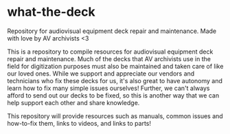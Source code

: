 # what-the-deck
Repository for audiovisual equipment deck repair and maintenance. Made with love by AV archivists &lt;3



This is a repository to compile resources for audiovisual equipment deck repair and maintenance. Much of the decks that AV archivists use in the field for digitization purposes must also be maintained and taken care of like our loved ones. While we support and appreciate our vendors and technicians who fix these decks for us, it's also great to have autonomy and learn how to fix many simple issues ourselves! Further, we can't always afford to send out our decks to be fixed, so this is another way that we can help support each other and share knowledge.

This repository will provide resources such as manuals, common issues and how-to-fix them, links to videos, and links to parts!

